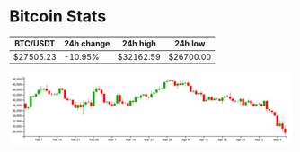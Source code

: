 # Bitcoin Stats

BTC/USDT|24h change|24h high|24h low|
|---|---|---|---|
|$27505.23|-10.95%|$32162.59|$26700.00|

<img src="./chart.svg">
